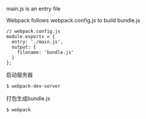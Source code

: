main.js  is an entry file

Webpack follows webpack.config.js to build bundle.js
```
// webpack.config.js
module.exports = {
  entry: './main.js',
  output: {
    filename: 'bundle.js'
  }
};
```

启动服务器
```bash
$ webpack-dev-server
```


打包生成bundle.js
```bash
$ webpack
```